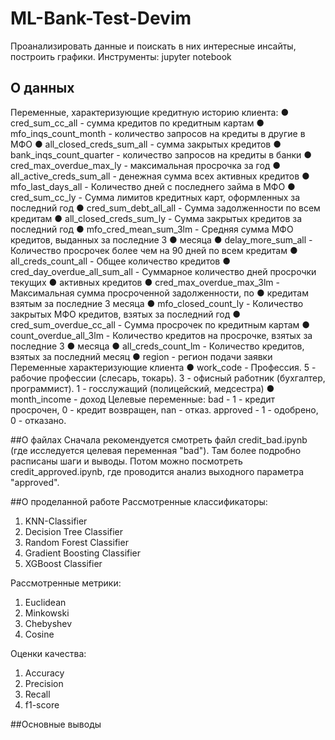 # ML-Bank-Test-Devim
Проанализировать данные и поискать в них интересные инсайты, построить графики.
Инструменты: jupyter notebook

## О данных
Переменные, характеризующие кредитную историю клиента:
● cred_sum_cc_all - сумма кредитов по кредитным картам
● mfo_inqs_count_month - количество запросов на кредиты в другие в МФО
● all_closed_creds_sum_all - сумма закрытых кредитов
● bank_inqs_count_quarter - количество запросов на кредиты в банки
● cred_max_overdue_max_ly - максимальная просрочка за год
● all_active_creds_sum_all - денежная сумма всех активных кредитов
● mfo_last_days_all - Количество дней с последнего займа в МФО
● cred_sum_cc_ly - Сумма лимитов кредитных карт, оформленных за последний
год
● cred_sum_debt_all_all - Сумма задолженности по всем кредитам
● all_closed_creds_sum_ly - Сумма закрытых кредитов за последний год
● mfo_cred_mean_sum_3lm - Средняя сумма МФО кредитов, выданных за
последние 3
● месяца
● delay_more_sum_all - Количество просрочек более чем на 90 дней по всем кредитам
● all_creds_count_all - Общее количество кредитов
● cred_day_overdue_all_sum_all - Суммарное количество дней просрочки текущих
● активных кредитов
● cred_max_overdue_max_3lm - Максимальная сумма просроченной задолженности, по
● кредитам взятым за последние 3 месяца
● mfo_closed_count_ly - Количество закрытых МФО кредитов, взятых за
последний год
● cred_sum_overdue_cc_all - Сумма просрочек по кредитным картам
● count_overdue_all_3lm - Количество кредитов на просрочке, взятых за
последние 3
● месяца
● all_creds_count_lm - Количество кредитов, взятых за последний месяц
● region - регион подачи заявки Переменные характеризующие клиента
● work_code - Профессия. 5 - рабочие профессии (слесарь, токарь). 3 - офисный работник (бухгалтер, программист). 1 - госслужащий (полицейский, медсестра)
● month_income - доход
Целевые переменные:
bad - 1 - кредит просрочен, 0 - кредит возвращен, nan - отказ. approved - 1 - одобрено, 0 - отказано.

##О файлах
Сначала рекомендуется смотреть файл credit_bad.ipynb (где исследуется целевая переменная "bad"). Там более подробно расписаны шаги и выводы.
Потом можно посмотреть credit_approved.ipynb, где проводится анализ выходного параметра "approved".

##О проделанной работе
Рассмотренные классификаторы:
1. KNN-Classifier
2. Decision Tree Classifier
3. Random Forest Classifier
4. Gradient Boosting Classifier
5. XGBoost Classifier

Рассмотренные метрики:
1. Euclidean
2. Minkowski
3. Chebyshev
4. Cosine

Оценки качества:
1. Accuracy
2. Precision
3. Recall
4. f1-score

##Основные выводы

